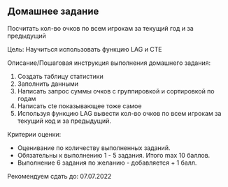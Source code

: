 ## Домашнее задание

Посчитать кол-во очков по всем игрокам за текущий год и за предыдущий

Цель:
Научиться использовать функцию LAG и CTE

Описание/Пошаговая инструкция выполнения домашнего задания:

1. Создать таблицу статистики
2. Заполнить данными
3. Написать запрос суммы очков с группировкой и сортировкой по годам
4. Написать cte показывающее тоже самое
5. Используя функцию LAG вывести кол-во очков по всем игрокам за текущий код и за предыдущий.

Критерии оценки:
- Оценивание по количеству выполненных заданий.
- Обязательны к выполнению 1 - 5 задания. Итого max 10 баллов.
- Выполнение 6 задания по желанию - добавляется + 1 балл.

Рекомендуем сдать до: 07.07.2022